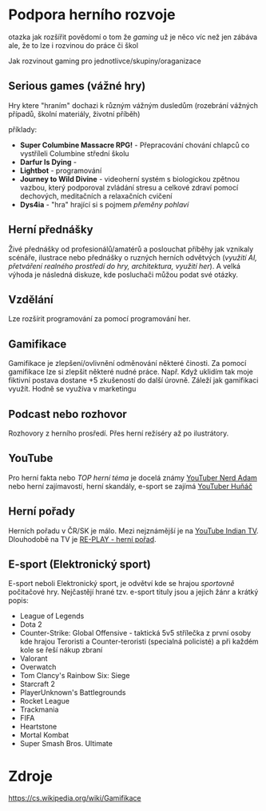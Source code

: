 # Podpora herního rozvoje
otazka jak rozšířit povědomí o tom že *gaming* už je něco víc než jen zábáva ale, že to lze i rozvinou do práce či škol

Jak rozvinout gaming pro jednotlivce/skupiny/oraganizace

## Serious games (vážné hry)
Hry ktere "hraním" dochazi k různým vážným dusledům (rozebrání vážných případů, školní materiály, životní příběh)

příklady:
- **Super Columbine Massacre RPG!** - Přepracování chování chlapců co vystříleli Columbine střední školu
- **Darfur Is Dying** - 
- **Lightbot** - programování
- **Journey to Wild Divine** - videoherní systém s biologickou zpětnou vazbou, který podporoval zvládání stresu a celkové zdraví pomocí dechových, meditačních a relaxačních cvičení
- **Dys4ia** - "hra" hrající si s pojmem *přeměny pohlaví*

## Herní přednášky
Živé přednášky od profesionálů/amatérů a poslouchat příběhy jak vznikaly scénáře, ilustrace nebo přednášky o ruzných herních odvětvých (*využití AI, přetváření realného prostředí do hry, architektura, využití her*). A velká výhoda je následná diskuze, kde posluchači můžou podat své otázky.

## Vzdělání
Lze rozšírit programování za pomocí programování her.

## Gamifikace
Gamifikace je zlepšení/ovlivnění odměnování některé činosti. Za pomocí gamifikace lze si zlepšit některé nudné práce. Např. Když uklidím tak moje fiktivní postava dostane +5 zkušeností do další úrovně. Záleží jak gamifikaci využít. Hodně se využíva v marketingu

## Podcast nebo rozhovor
Rozhovory z herního prosředí. Přes herní režíséry až po ilustrátory.

## YouTube
Pro herní fakta nebo *TOP herní téma* je docelá známy [YouTuber Nerd Adam](https://www.youtube.com/channel/UCM9uBpe61EkuKMIp_vtdpWQ) nebo herní zajímavostí, herní skandály, e-sport se zajímá [YouTuber Huňáč](https://www.youtube.com/channel/UC8AXToCHb6ruNuMkZh4ec7A)

## Herní pořady
Herních pořadu v ČR/SK je málo. Mezi nejznámější je na [YouTube Indian TV](). Dlouhodobě na TV je [RE-PLAY - herní pořad](https://www.youtube.com/c/REPLAYhern%C3%ADpo%C5%99ad/).

## E-sport (Elektronický sport)
E-sport neboli Elektronický sport, je odvětví kde se hrajou *sportovně* počitačové hry. Nejčastějí hrané tzv. e-sport tituly jsou a jejich žánr a krátký popis:
- League of Legends
- Dota 2
- Counter-Strike: Global Offensive - taktická 5v5 střílečka z první osoby kde hrajou Teroristi a Counter-teroristi (specialná policisté) a při každém kole se řeší nákup zbraní
- Valorant
- Overwatch
- Tom Clancy's Rainbow Six: Siege
- Starcraft 2
- PlayerUnknown's Battlegrounds
- Rocket League
- Trackmania
- FIFA
- Heartstone
- Mortal Kombat
- Super Smash Bros. Ultimate





# Zdroje
https://cs.wikipedia.org/wiki/Gamifikace
